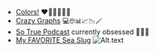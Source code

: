 - [Colors!](https://matplotlib.org/stable/gallery/color/named_colors.html) ❤️🍊🍋🍏💎🔮
- [Crazy Graphs](https://www.pyqtgraph.org) 💻🤓📊📈📉🪄
- [So True Podcast](https://www.youtube.com/@sooootruepod) currently obsessed 🥲💕✨
- [My FAVORITE Sea Slug](https://earthsky.org/earth/lifeform-of-the-week-leaf-sheep-sea-slug/)
![Alt.text]()
